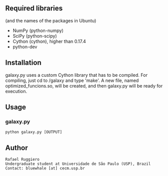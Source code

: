 ## Required libraries
(and the names of the packages in Ubuntu)
 
* NumPy (python-numpy)
* SciPy (python-scipy)
* Cython (cython), higher than 0.17.4
* python-dev


## Installation

galaxy.py uses a custom Cython library that has to be compiled.
For compiling, just cd to /galaxy and type 'make'. A new file, named
optimized_funcions.so, will be created, and then galaxy.py will
be ready for execution.


## Usage

### galaxy.py

    python galaxy.py [OUTPUT]

## Author

    Rafael Ruggiero
    Undergraduate student at Universidade de São Paulo (USP), Brazil
    Contact: bluewhale [at] cecm.usp.br
